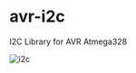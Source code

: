 # avr-i2c
I2C Library for AVR Atmega328 

![i2c](http://wiki.telink-semi.cn/tools_and_sdk/Driver/doc/kite/html/i2c_timing.png)
